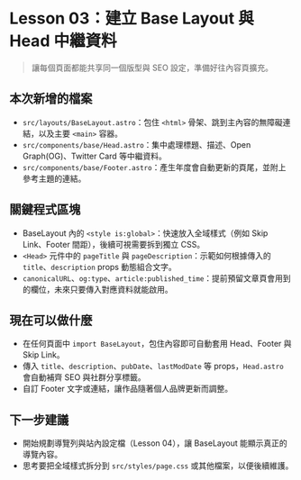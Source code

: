 # Lesson 03：建立 Base Layout 與 Head 中繼資料

> 讓每個頁面都能共享同一個版型與 SEO 設定，準備好往內容頁擴充。

## 本次新增的檔案
- `src/layouts/BaseLayout.astro`：包住 `<html>` 骨架、跳到主內容的無障礙連結，以及主要 `<main>` 容器。
- `src/components/base/Head.astro`：集中處理標題、描述、Open Graph(OG)、Twitter Card 等中繼資料。
- `src/components/base/Footer.astro`：產生年度會自動更新的頁尾，並附上參考主題的連結。

## 關鍵程式區塊
- BaseLayout 內的 `<style is:global>`：快速放入全域樣式（例如 Skip Link、Footer 間距），後續可視需要拆到獨立 CSS。
- `<Head>` 元件中的 `pageTitle` 與 `pageDescription`：示範如何根據傳入的 `title`、`description` props 動態組合文字。
- `canonicalURL`、`og:type`、`article:published_time`：提前預留文章頁會用到的欄位，未來只要傳入對應資料就能啟用。

## 現在可以做什麼
- 在任何頁面中 `import BaseLayout`，包住內容即可自動套用 Head、Footer 與 Skip Link。
- 傳入 `title`、`description`、`pubDate`、`lastModDate` 等 props，`Head.astro` 會自動補齊 SEO 與社群分享標籤。
- 自訂 Footer 文字或連結，讓作品隨著個人品牌更新而調整。

## 下一步建議
- 開始規劃導覽列與站內設定檔（Lesson 04），讓 BaseLayout 能顯示真正的導覽內容。
- 思考要把全域樣式拆分到 `src/styles/page.css` 或其他檔案，以便後續維護。
